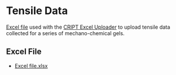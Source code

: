# Tensile Data

[Excel file](./example_excel_files/weakstrongbond.xlsx) used with the [CRIPT Excel Uploader](https://c-accel-cript.github.io/cript-excel-uploader/) to upload tensile data collected for a series of mechano-chemical gels.

## Excel File

* [Excel file.xlsx](./example_excel_files/weakstrongbond.xlsx)
